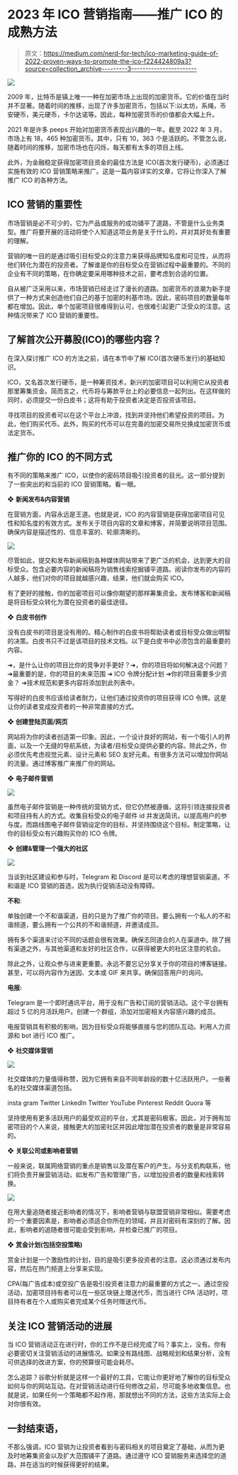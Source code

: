 # 2023 年 ICO 营销指南——推广 ICO 的成熟方法

> 原文：<https://medium.com/nerd-for-tech/ico-marketing-guide-of-2022-proven-ways-to-promote-the-ico-f224424809a3?source=collection_archive---------3----------------------->

![](img/fde7cee65799ae06ddee8b5efda0e1ab.png)

2009 年，比特币是镇上唯一一种在加密市场上出现的加密货币。它的价值在当时并不显著。随着时间的推移，出现了许多加密货币，包括以下:以太坊，系绳，币安硬币，美元硬币，卡尔达诺等。因此，每种加密货币的价值都会大幅上升。

2021 年是许多 peeps 开始对加密货币表现出兴趣的一年。截至 2022 年 3 月，市场上有 18，465 种加密货币。其中，只有 10，363 个是活跃的。不管怎么说，随着时间的推移，加密市场也在闪烁，每天都有太多的项目上线。

此外，为金融稳定获得加密项目资金的最佳方法是 ICO(首次发行硬币)，必须通过实施有效的 ICO 营销策略来推广。这是一篇内容详实的文章，它将让你深入了解推广 ICO 的各种方法。

## **ICO 营销的重要性**

市场营销是必不可少的，它为产品或服务的成功铺平了道路，不管是什么业务类型。推广将要开展的活动将使个人知道这项业务是关于什么的，并对其好处有重要的理解。

营销的唯一目的是通过吸引目标受众的注意力来获得品牌知名度和可见性，从而将他们转化为潜在的投资者。了解谁是你的目标受众在营销过程中最重要的。不同的企业有不同的策略，在你确定要采用哪种技术之前，要考虑到合适的位置。

自从被广泛采用以来，市场营销已经走过了漫长的道路。加密货币的浪潮为新手提供了一种方式来创造他们自己的基于加密的利基市场。因此，密码项目的数量每年都在增加。因此，单个加密项目很难得到认可，也很难引起更广泛受众的注意。这种情况带来了 ICO 营销的重要性。

## **了解首次公开募股(ICO)的哪些内容？**

在深入探讨推广 ICO 的方法之前，请在本节中了解 ICO(首次硬币发行)的基础知识。

ICO，又名首次发行硬币，是一种筹资技术，新兴的加密项目可以利用它从投资者那里筹集资金。简而言之，代币将与筹款平台上的必要信息一起列出。在这样做的同时，必须提交一份白皮书；这将有助于投资者决定是否投资该项目。

寻找项目的投资者可以在这个平台上冲浪，找到并坚持他们希望投资的项目。为此，他们购买代币。此外，购买的代币可以在完善的加密交易所兑换成加密货币或法定货币。

## **推广你的 ICO 的不同方式**

有不同的策略来推广 ICO，以使你的密码项目吸引投资者的目光。这一部分提到了一些突出的和当前的 ICO 营销策略。看一眼。

❖ **新闻发布&内容营销**

在营销方面，内容永远是王道。也就是说，ICO 的内容营销是获得加密项目可见性和知名度的有效方式。发布关于项目内容的文章和博客，并简要说明项目范围。确保内容是描述性的、信息丰富的、轮廓清晰的。

![](img/80b0a7fa3f5edb7aed9b77228adecd58.png)

尽管如此，提交和发布新闻稿到各种媒体网站带来了更广泛的机会，达到更大的目标受众。包含必要内容的新闻稿将为销售线索挖掘铺平道路。阅读你发布的内容的人越多，他们对你的项目就越感兴趣，结果，他们就会购买 ICO。

有了更好的接触，你的加密项目可以像你期望的那样筹集资金。发布博客和新闻稿是将目标受众转化为潜在投资者的最佳途径。

❖ **白皮书创作**

没有白皮书的项目是没有用的。精心制作的白皮书将帮助读者或目标受众做出明智的决策。白皮书只不过是该项目的技术文档。以下是白皮书中必须包含的最重要的内容。

➔，是什么让你的项目比你的竞争对手更好？➔，你的项目将如何解决这个问题？
➔最重要的是，你的项目的未来范围
➔ ICO 令牌分配计划
➔你的项目需要多少资金？
➔技术规范和更多内容将添加到此列表中。

写得好的白皮书应该给读者耐力，让他们通过投资你的项目获得 ICO 令牌。这是让你的读者变成投资者的一种非常直接的方式。

❖ **创建登陆页面/网页**

网站将为你的读者创造第一印象。因此，一个设计良好的网站，有一个吸引人的界面，以及一个无缝的导航系统，为读者/目标受众提供必要的内容。除此之外，你必须优先考虑视觉元素、设计元素和 SEO 友好元素。有很多方法可以增加你网站的流量。通过博客推广来推广你的网站。

❖ **电子邮件营销**

![](img/96f69afcccfc1767841942e46b3fdb7b.png)

虽然电子邮件营销是一种传统的营销方式，但它仍然被遵循，这将引领连接投资者和项目持有人的方式。收集目标受众的电子邮件 id 并发送简讯，以提高用户的参与度。而路线图电子邮件营销设定你的目标，并坚持围绕这个目标。制定策略，让你的目标受众有兴趣购买你的 ICO 令牌。

❖ **创建&管理一个强大的社区**

![](img/410f4bc8a08c528826bba103fe63c1a7.png)

当谈到社区建设和参与时，Telegram 和 Discord 是可以考虑的理想营销渠道。不和谐是 ICO 营销的首选，因为执行促销活动没有障碍。

**不和**:

单独创建一个不和谐渠道，目的只是为了推广你的项目。要么拥有一个私人的不和谐频道，要么拥有一个公共的不和谐频道，并邀请成员。

拥有多个渠道来讨论不同的话题会很有效果。确保志同道合的人在渠道中。除了拥有渠道之外，与其他渠道和友好的社区合作，以获得被更大的社区注意的机会。

除此之外，让观众参与进来更重要。永远不要忘记分享关于你的项目的博客链接。甚至，可以将内容作为迷因、文本或 GIF 来共享。确保回答用户的询问。

**电报:**

Telegram 是一个即时通讯平台，用于没有广告和订阅的营销活动。这个平台拥有超过 5 亿的月活跃用户。创建一个群组，添加对加密相关内容感兴趣的成员。

电报营销具有积极的影响，因为目标受众将能够直接与您的团队互动。利用人力资源和 bot 进行 ICO 推广。

❖ **社交媒体营销**

![](img/579a73ae66c094d1c6c495a077f5855e.png)

社交媒体的力量值得称赞，因为它拥有来自不同年龄段的数十亿活跃用户。一些著名的社交媒体渠道包括。

insta gram
Twitter
LinkedIn
Twitter
YouTube
Pinterest
Reddit
Quora 等

坚持使用有更多活跃用户的最受欢迎的平台，尤其是密码极客。因此，对于拥有加密项目的个人来说，接触更大的加密社区并因此增加潜在投资者的数量是非常容易的。

❖ **关联公司或影响者营销**

一般来说，联属网络营销的重点是销售以及潜在客户的产生。与分支机构联系，他们将负责开展营销活动，如发布广告和管理广告，以增加投资者的数量和线索转换。

![](img/4e0fb0ec6836252d660ff6bfa17d8f8e.png)

在用大量追随者接近影响者的情况下，影响者营销与联盟营销非常相似。需要考虑的一个重要因素是，影响者必须适合你所在的领域，并且对密码有深刻的了解。因此，影响者的追随者很可能会受到影响，并检查已推广的项目。

❖ **赏金计划(包括空投策略)**

赏金计划是一个激励性的计划，目的是吸引更多投资者的注意。这必须通过发布内容，然后在热门频道上分享来实现。

CPA(每广告成本)或空投广告是吸引投资者注意力的最重要的方式之一。通过空投活动，加密项目持有者可以在一些区块链上赠送代币，而当进行 CPA 活动时，项目持有者在个人或购买者完成某个任务时赠送代币。

## **关注 ICO 营销活动的进展**

当 ICO 营销活动正在进行时，你的工作不是已经完成了吗？事实上，没有。你有必要密切关注营销活动的进展情况。如果没有路线图、战略规划和结果分析，没有可供选择的改进方案，你的预算很可能会耗尽。

怎么追踪？谷歌分析就是这样一个最好的工具，它能让你更好地了解你的目标受众如何与你的网站互动。在对营销活动进行任何修改之前，尽可能多地收集信息。也就是说，如果任何一个策略都不起作用，那就想出不同的方法，这些方法实际上会对你很有效。

## **一封结束语，**

不那么强调，ICO 营销为让投资者看到与密码相关的项目奠定了基础，从而为更及时地筹集资金以及扩大范围铺平了道路。通过遵守 ICO 营销服务来选择您的道路，并在适当的时候获得更好的结果。